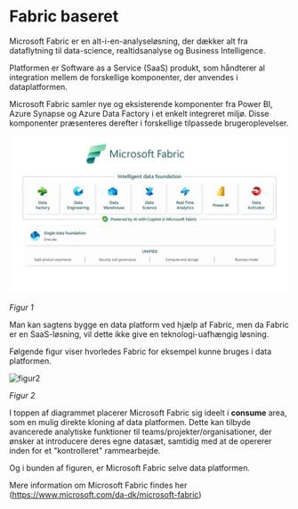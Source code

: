 
# Fabric baseret

Microsoft Fabric er en alt-i-en-analyseløsning, der dækker alt fra dataflytning til data-science, realtidsanalyse og Business Intelligence.

Platformen er Software as a Service (SaaS) produkt, som håndterer al integration mellem de forskellige komponenter, der anvendes i dataplatformen.

Microsoft Fabric samler nye og eksisterende komponenter fra Power BI, Azure Synapse og Azure Data Factory i et enkelt integreret miljø. Disse komponenter præsenteres derefter i forskellige tilpassede brugeroplevelser.

![figur1](../../images/danish/Slide22.jpg)

*Figur 1*

Man kan sagtens bygge en data platform ved hjælp af Fabric, men da Fabric er en SaaS-løsning, vil dette ikke give en teknologi-uafhængig løsning.

Følgende figur viser hvorledes Fabric for eksempel kunne bruges i data platformen.

![figur2](../images/danish/Slide18.jpg)

*Figur 2*

I toppen af diagrammet placerer Microsoft Fabric sig ideelt i **consume** area, som en mulig direkte kloning af data platformen. Dette kan tilbyde avancerede analytiske funktioner til teams/projekter/organisationer, der ønsker at introducere deres egne datasæt, samtidig med at de opererer inden for et "kontrolleret" rammearbejde.

Og i bunden af figuren, er Microsoft Fabric selve data platformen.

Mere information om Microsoft Fabric findes her (https://www.microsoft.com/da-dk/microsoft-fabric)